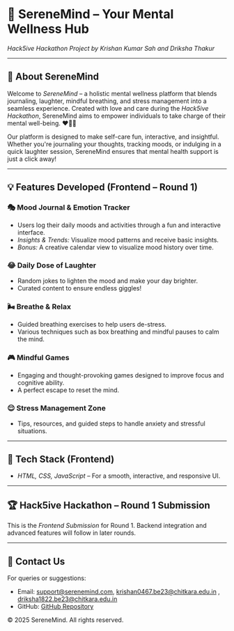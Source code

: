 # 🌸 SereneMind – Your Mental Wellness Hub

*Hack5ive Hackathon Project by Krishan Kumar Sah and Driksha Thakur* 

---

## 🎯 About SereneMind

Welcome to *SereneMind* – a holistic mental wellness platform that blends journaling, laughter, mindful breathing, and stress management into a seamless experience. Created with love and care during the *Hack5ive Hackathon*, SereneMind aims to empower individuals to take charge of their mental well-being. ❤🧘‍♀

Our platform is designed to make self-care fun, interactive, and insightful. Whether you're journaling your thoughts, tracking moods, or indulging in a quick laughter session, SereneMind ensures that mental health support is just a click away!

---

## 💡 Features Developed (Frontend – Round 1)

### 🎭 Mood Journal & Emotion Tracker
- Users log their daily moods and activities through a fun and interactive interface.
- *Insights & Trends:* Visualize mood patterns and receive basic insights.
- *Bonus:* A creative calendar view to visualize mood history over time.

### 😂 Daily Dose of Laughter
- Random jokes to lighten the mood and make your day brighter.
- Curated content to ensure endless giggles!

### 🌬 Breathe & Relax
- Guided breathing exercises to help users de-stress.
- Various techniques such as box breathing and mindful pauses to calm the mind.

### 🎮 Mindful Games
- Engaging and thought-provoking games designed to improve focus and cognitive ability.
- A perfect escape to reset the mind.

### 😌 Stress Management Zone
- Tips, resources, and guided steps to handle anxiety and stressful situations.

---

## 🚀 Tech Stack (Frontend)

- *HTML, CSS, JavaScript* – For a smooth, interactive, and responsive UI.

---

## 🏆 Hack5ive Hackathon – Round 1 Submission

This is the *Frontend Submission* for Round 1. Backend integration and advanced features will follow in later rounds.

---

## 📧 Contact Us

For queries or suggestions:
- Email: support@serenemind.com, krishan0467.be23@chitkara.edu.in , driksha1822.be23@chitkara.edu.in
- GitHub: [GitHub Repository](https://github.com/krishhn13/Mental-Wellness-Hub)

© 2025 SereneMind. All rights reserved.
